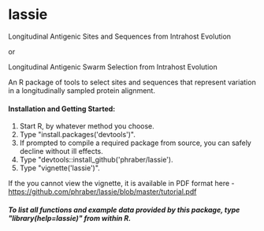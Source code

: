 # lassie
Longitudinal Antigenic Sites and Sequences from Intrahost Evolution

or

Longitudinal Antigenic Swarm Selection from Intrahost Evolution

An R package of tools to select sites and sequences that represent variation in a longitudinally sampled protein alignment.

#### Installation and Getting Started:

1. Start R, by whatever method you choose.
1. Type "install.packages('devtools')".
1. If prompted to compile a required package from source, you can safely decline without ill effects.
1. Type "devtools::install_github('phraber/lassie').
1. Type "vignette('lassie')".

If the you cannot view the vignette, it is available in PDF format here - https://github.com/phraber/lassie/blob/master/tutorial.pdf

##### To list all functions and example data provided by this package, type "library(help=lassie)" from within R.
